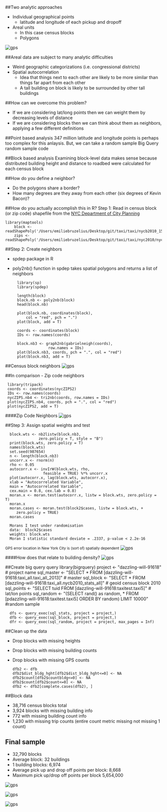 ##Two analytic approaches
* Individual geographical points 
    * latitude and longitude of each pickup and dropoff
* Areal units 
    * In this case census blocks
    * Polygons



![gps](images/Aerial.jpg)




##Areal data are subject to many analytic difficulties 
* Weird geographic categorizations (i.e. congressional districts)
* Spatial autocorrelation
    * Idea that things next to each other are likely to be more similar than things far apart from each other
    * A tall building on block is likely to be surrounded by other tall buildings 



##How can we overcome this problem?
* If we are considering lat/long points then we can weight them by decreasing levels of distance
* If we are considering blocks then we can think about them as neighbors, applying a few different definitions 



##Point based analysis
347 million latitude and longitude points is perhaps too complex for this anlaysis. 
But, we can take a random sample
Big Query random sample code



##Block based analysis
Examining block-level data makes sense because distributed building height and distance to roadbed were calculated for each census block



##How do you define a neighbor?
* Do the polygons share a border?
* How many degrees are they away from each other (six degrees of Kevin Bacon)?



##How do you actually accomplish this in R?
Step 1: Read in census block (or zip code) shapefile from the  [NYC Department of City Planning](http://www.nyc.gov/html/dcp/html/bytes/districts_download_metadata.shtml)
      
    library(maptools)
        block <- readShapePoly('/Users/emiliebruzelius/Desktop/git/taxi/taxi/nycb2010_15a/nycb2010.shp')
        zips <- readShapePoly('/Users/emiliebruzelius/Desktop/git/taxi/taxi/nyc2010/nyc2010.shp')




##Step 2: Create neighbors 
* spdep package in R
* poly2nb() function in spdep takes spatial polygons and returns a list of neighbors 

        library(sp)
        library(spdep)
        
        length(block)
        block.nb <- poly2nb(block)
        head(block.nb)
        
        plot(block.nb, coordinates(block), 
            col = "red", pch = ".")
        plot(block, add = T)

        coords <- coordinates(block)
        IDs <- row.names(coords)

        block.nb3 <- graph2nb(gabrielneigh(coords), 
                      row.names = IDs)
        plot(block.nb3, coords, pch = ".", col = "red")
        plot(block.nb3, add = T)



##Census block neighbors
![gps](images/Polygons.png)



##In comparison - Zip code neighbors

     library(tripack)
     coords <- coordinates(nycZIPS2)
     IDs <- row.names(coords)
     nycZIPS.nb4 <- tri2nb(coords, row.names = IDs)
     plot(nycZIPS.nb4, coords, pch = ".", col = "red")
     plot(nycZIPS2, add = T)
     



####Zip Code Neighbors
![gps](images/Neighbor%20Defs.jpg)



##Step 3: Assign spatial weights and test 

      block.wts <- nb2listw(block.nb3, 
                   zero.policy = T, style = "B")
      print(block.wts, zero.policy = T)
      names(block.wts)      
      set.seed(987654)
      n <- length(block.nb3)
      uncorr.x <- rnorm(n)
      rho <- 0.05
      autocorr.x <- invIrW(block.wts, rho, 
                     feasible = TRUE) %*% uncorr.x
      plot(autocorr.x, lag(block.wts, autocorr.x), 
      xlab = "Autocorrelated Variable",
      main = "Autocorrelated Variable",
      cex.main = 0.8, cex.lab = 0.8)
      moran.x <- moran.test(autocorr.x, listw = block.wts, zero.policy = T)
      moran.x
      moran.cases <- moran.test(block2$cases, listw = block.wts, + 
         zero.policy = TRUE)
      moran.cases
       
      Morans I test under randomisation
      data:  block2$cases
      weights: block.wts
      Moran I statistic standard deviate = .2337, p-value < 2.2e-16



<small>GPS error location in New York City is (sort of) spatially dependent</small>
![gps](images/Autocorr4.png)



####How does that relate to building density?
![gps](images/BIGQ.png)



##Create big query query
      library(bigrquery)
      project <- "dazzling-will-91618" # project name
      sql_master <- "SELECT * FROM [dazzling-will-91618:taxi_all.taxi_all_2013]" # master
      sql_block <- "SELECT * FROM [dazzling-will-91618:taxi_all.nycb2010_stats_all]" # geoid census block 2010
      sql_points <- "SELECT tuid FROM [dazzling-will-91618:taxitest.taxi5]" # lat/lon points 
      sql_random <- "(SELECT rand() as random, 
                     * FROM [pdazzling-will-91618:taxitest.taxi5] ORDER BY random) LIMIT 10000" #random sample

      dfs <- query_exec(sql_stats, project = project,)
      dfb <- query_exec(sql_block, project = project,)
      dfr <- query_exec(sql_random, project = project, max_pages = Inf)




##Clean up the data
* Drop blocks with missing heights
* Drop blocks with missing building counts
* Drop blocks with missing GPS counts

      dfb2 <- dfb
      dfb2$dist_bldg_hght[dfb2$dist_bldg_hght<=0] <- NA
      dfb2$count[dfb2$countbldg<=0] <- NA
      dfb2$count[dfb2$count<=0] <- NA
      dfb2 <- dfb2[complete.cases(dfb2), ]




##Block data
* 38,716 census blocks total
* 3,924 blocks with missing building info
* 772 with missing building count info 
* 1,230 with missing trip counts (entire count metric missing not missing 1 count)



## Final sample 
* 32,790 blocks
* Average block: 32 buildings
* 1 building blocks: 6,974
* Average pick up and drop off points per block: 8,668
* Maximum pick up/drop off points per block 5,654,000 



![gps](img/cartodb_screenshot.png)



![gps](images/DBH.png)



![gps](images/GPS%20error.png)